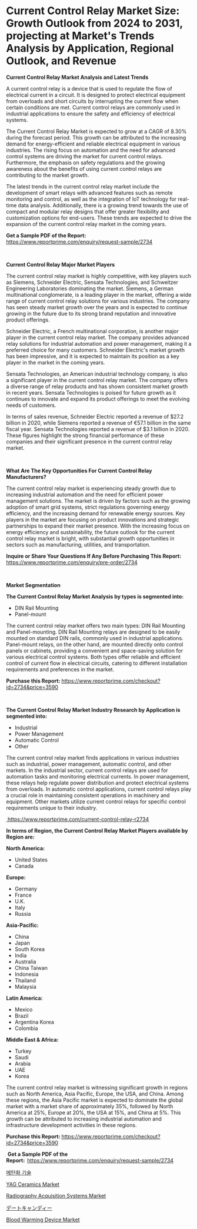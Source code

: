 <p><h1>Current Control Relay Market Size: Growth Outlook from 2024 to 2031, projecting at Market's Trends Analysis by Application, Regional Outlook, and Revenue</h1></p><p><strong>Current Control Relay Market Analysis and Latest Trends</strong></p>
<p><p>A current control relay is a device that is used to regulate the flow of electrical current in a circuit. It is designed to protect electrical equipment from overloads and short circuits by interrupting the current flow when certain conditions are met. Current control relays are commonly used in industrial applications to ensure the safety and efficiency of electrical systems.</p><p>The Current Control Relay Market is expected to grow at a CAGR of 8.30% during the forecast period. This growth can be attributed to the increasing demand for energy-efficient and reliable electrical equipment in various industries. The rising focus on automation and the need for advanced control systems are driving the market for current control relays. Furthermore, the emphasis on safety regulations and the growing awareness about the benefits of using current control relays are contributing to the market growth.</p><p>The latest trends in the current control relay market include the development of smart relays with advanced features such as remote monitoring and control, as well as the integration of IoT technology for real-time data analysis. Additionally, there is a growing trend towards the use of compact and modular relay designs that offer greater flexibility and customization options for end-users. These trends are expected to drive the expansion of the current control relay market in the coming years.</p></p>
<p><strong>Get a Sample PDF of the Report:&nbsp;</strong> <a href="https://www.reportprime.com/enquiry/request-sample/2734">https://www.reportprime.com/enquiry/request-sample/2734</a></p>
<p>&nbsp;</p>
<p><strong>Current Control Relay Major Market Players</strong></p>
<p><p>The current control relay market is highly competitive, with key players such as Siemens, Schneider Electric, Sensata Technologies, and Schweitzer Engineering Laboratories dominating the market. Siemens, a German multinational conglomerate, is a leading player in the market, offering a wide range of current control relay solutions for various industries. The company has seen steady market growth over the years and is expected to continue growing in the future due to its strong brand reputation and innovative product offerings.</p><p>Schneider Electric, a French multinational corporation, is another major player in the current control relay market. The company provides advanced relay solutions for industrial automation and power management, making it a preferred choice for many customers. Schneider Electric's market growth has been impressive, and it is expected to maintain its position as a key player in the market in the coming years.</p><p>Sensata Technologies, an American industrial technology company, is also a significant player in the current control relay market. The company offers a diverse range of relay products and has shown consistent market growth in recent years. Sensata Technologies is poised for future growth as it continues to innovate and expand its product offerings to meet the evolving needs of customers.</p><p>In terms of sales revenue, Schneider Electric reported a revenue of $27.2 billion in 2020, while Siemens reported a revenue of €57.1 billion in the same fiscal year. Sensata Technologies reported a revenue of $3.1 billion in 2020. These figures highlight the strong financial performance of these companies and their significant presence in the current control relay market.</p></p>
<p>&nbsp;</p>
<p><strong>What Are The Key Opportunities For Current Control Relay Manufacturers?</strong></p>
<p><p>The current control relay market is experiencing steady growth due to increasing industrial automation and the need for efficient power management solutions. The market is driven by factors such as the growing adoption of smart grid systems, strict regulations governing energy efficiency, and the increasing demand for renewable energy sources. Key players in the market are focusing on product innovations and strategic partnerships to expand their market presence. With the increasing focus on energy efficiency and sustainability, the future outlook for the current control relay market is bright, with substantial growth opportunities in sectors such as manufacturing, utilities, and transportation.</p></p>
<p><strong>Inquire or Share Your Questions If Any Before Purchasing This Report:</strong> <a href="https://www.reportprime.com/enquiry/pre-order/2734">https://www.reportprime.com/enquiry/pre-order/2734</a></p>
<p>&nbsp;</p>
<p><strong>Market Segmentation</strong></p>
<p><strong>The Current Control Relay Market Analysis by types is segmented into:</strong></p>
<p><ul><li>DIN Rail Mounting</li><li>Panel-mount</li></ul></p>
<p><p>The current control relay market offers two main types: DIN Rail Mounting and Panel-mounting. DIN Rail Mounting relays are designed to be easily mounted on standard DIN rails, commonly used in industrial applications. Panel-mount relays, on the other hand, are mounted directly onto control panels or cabinets, providing a convenient and space-saving solution for various electrical control systems. Both types offer reliable and efficient control of current flow in electrical circuits, catering to different installation requirements and preferences in the market.</p></p>
<p><strong>Purchase this Report:&nbsp;</strong><a href="https://www.reportprime.com/checkout?id=2734&price=3590">https://www.reportprime.com/checkout?id=2734&price=3590</a></p>
<p>&nbsp;</p>
<p><strong>The Current Control Relay Market Industry Research by Application is segmented into:</strong></p>
<p><ul><li>Industrial</li><li>Power Management</li><li>Automatic Control</li><li>Other</li></ul></p>
<p><p>The current control relay market finds applications in various industries such as industrial, power management, automatic control, and other markets. In the industrial sector, current control relays are used for automation tasks and monitoring electrical currents. In power management, these relays help regulate power distribution and protect electrical systems from overloads. In automatic control applications, current control relays play a crucial role in maintaining consistent operations in machinery and equipment. Other markets utilize current control relays for specific control requirements unique to their industry.</p></p>
<p><a href="https://www.reportprime.com/current-control-relay-r2734">&nbsp;https://www.reportprime.com/current-control-relay-r2734</a></p>
<p><strong>In terms of Region, the Current Control Relay Market Players available by Region are:</strong></p>
<p>
    <p> <strong> North America: </strong>
        <ul>
            <li>United States</li>
            <li>Canada</li>
        </ul>
        </p> 
    <p> <strong> Europe: </strong>
        <ul>
            <li>Germany</li>
            <li>France</li>
            <li>U.K.</li>
            <li>Italy</li>
            <li>Russia</li>
        </ul>
        </p> 
    <p> <strong> Asia-Pacific: </strong>
        <ul>
            <li>China</li>
            <li>Japan</li>
            <li>South Korea</li>
            <li>India</li>
            <li>Australia</li>
            <li>China Taiwan</li>
            <li>Indonesia</li>
            <li>Thailand</li>
            <li>Malaysia</li>
        </ul>
        </p> 
    <p> <strong> Latin America: </strong>
        <ul>
            <li>Mexico</li>
            <li>Brazil</li>
            <li>Argentina Korea</li>
            <li>Colombia</li>
        </ul>
        </p> 
    <p> <strong> Middle East & Africa: </strong>
        <ul>
            <li>Turkey</li>
            <li>Saudi</li>
            <li>Arabia</li>
            <li>UAE</li>
            <li>Korea</li>
        </ul>
    </p>
    </p>
<p><p>The current control relay market is witnessing significant growth in regions such as North America, Asia Pacific, Europe, the USA, and China. Among these regions, the Asia Pacific market is expected to dominate the global market with a market share of approximately 35%, followed by North America at 25%, Europe at 20%, the USA at 15%, and China at 5%. This growth can be attributed to increasing industrial automation and infrastructure development activities in these regions.</p></p>
<p><strong>Purchase this Report: </strong><a href="https://www.reportprime.com/checkout?id=2734&price=3590">https://www.reportprime.com/checkout?id=2734&price=3590</a></p>
<p>&nbsp;<strong>Get a Sample PDF of the Report:&nbsp;&nbsp;</strong><a href="https://www.reportprime.com/enquiry/request-sample/2734">https://www.reportprime.com/enquiry/request-sample/2734</a></p>
<p><strong></strong></p>
<p><p><a href="https://medium.com/@othaleffler66/%EB%A9%94%ED%83%84%ED%99%94-%EA%B8%B0%EC%88%A0-%EC%8B%9C%EC%9E%A5-%EA%B7%9C%EB%AA%A8-%EC%84%B1%EC%9E%A5-%EB%B0%8F-%EC%8B%9C%EC%9E%A5-%EC%84%B8%EB%B6%84%ED%99%94-%EB%B0%8F-%EC%A7%80%EC%97%AD-%ED%86%B5%EC%B0%B0%EB%A0%A5-%EB%B0%8F-2031%EB%85%84%EA%B9%8C%EC%A7%80%EC%9D%98-%EC%98%88%EC%B8%A1%EC%9D%84-%ED%86%B5%ED%95%9C-%EC%82%B0%EC%97%85-%EB%B6%84%EC%84%9D-01f62dbadf76">메탄화 기술</a></p><p><a href="https://github.com/kulaberyasin52/Market-Research-Report-List-1/blob/main/yag-ceramics-market.md">YAG Ceramics Market</a></p><p><a href="https://medium.com/@rizalfadhilah131_47177/navigating-the-global-radiography-acquisition-systems-market-landscape-trends-forecasts-and-c85675f6e4da">Radiography Acquisition Systems Market</a></p><p><a href="https://github.com/DwightHuels1/Market-Research-Report-List-2/blob/main/109604926720.md">デートキャンディー</a></p><p><a href="https://issuu.com/reportprime-2/docs/blood-warming-device-market-size-2030.pptx">Blood Warming Device Market</a></p></p>